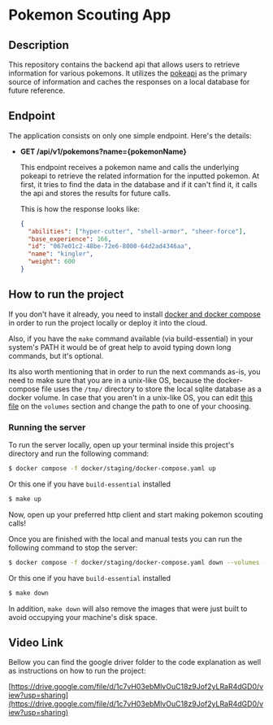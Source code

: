 # Pokemon Scouting App

## Description

This repository contains the backend api that allows users to retrieve information for
various pokemons. It utilizes the [pokeapi](https://pokeapi.co) as the primary source
of information and caches the responses on a local database for future reference.

## Endpoint

The application consists on only one simple endpoint. Here's the details:

- **GET /api/v1/pokemons?name={pokemonName}**

  This endpoint receives a pokemon name and calls the underlying pokeapi to retrieve
  the related information for the inputted pokemon. At first, it tries to find the data
  in the database and if it can't find it, it calls the api and stores the results for
  future calls.

  This is how the response looks like:

  ```json
  {
    "abilities": ["hyper-cutter", "shell-armor", "sheer-force"],
    "base_experience": 166,
    "id": "067e01c2-48be-72e6-8000-64d2ad4346aa",
    "name": "kingler",
    "weight": 600
  }
  ```

## How to run the project

If you don't have it already, you need to install
[docker and docker compose](https://docs.docker.com/engine/install/) in order to run
the project locally or deploy it into the cloud.

Also, if you have the `make` command available (via build-essential) in your system's
PATH it would be of great help to avoid typing down long commands, but it's optional.

Its also worth mentioning that in order to run the next commands as-is, you need to make
sure that you are in a unix-like OS, because the docker-compose file uses the `/tmp/`
directory to store the local sqlite database as a docker volume. In case that you aren't
in a unix-like OS, you can edit [this file](./docker/staging/docker-compose.yaml) on the
`volumes` section and change the path to one of your choosing.

### Running the server

To run the server locally, open up your terminal inside this project's directory and run
the following command:

```bash
$ docker compose -f docker/staging/docker-compose.yaml up
```

Or this one if you have `build-essential` installed

```bash
$ make up
```

Now, open up your preferred http client and start making pokemon scouting calls!

Once you are finished with the local and manual tests you can run the following command
to stop the server:

```bash
$ docker compose -f docker/staging/docker-compose.yaml down --volumes --rmi all
```

Or this one if you have `build-essential` installed

```bash
$ make down
```

In addition, `make down` will also remove the images that were just built to avoid
occupying your machine's disk space.

## Video Link

Bellow you can find the google driver folder to the code explanation as well as
instructions on how to run the project:

[https://drive.google.com/file/d/1c7vH03ebMlvOuC18z9Jof2yLRaR4dGD0/view?usp=sharing](https://drive.google.com/file/d/1c7vH03ebMlvOuC18z9Jof2yLRaR4dGD0/view?usp=sharing)
